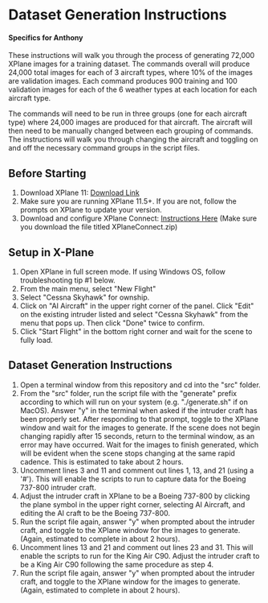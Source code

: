 # Dataset Generation Instructions
#### Specifics for Anthony
These instructions will walk you through the process of generating 72,000 XPlane images for a training dataset. The commands overall will produce 24,000 total images for each of 3 aircraft types, where 10% of the images are validation images. Each command produces 900 training and 100 validation images for each of the 6 weather types at each location for each aircraft type. 

The commands will need to be run in three groups (one for each aircraft type) where 24,000 images are produced for that aircraft. The aircraft will then need to be manually changed between each grouping of commands. The instructions will walk you through changing the aircraft and toggling on and off the necessary command groups in the script files. 

## Before Starting

1. Download XPlane 11: [Download Link](https://www.x-plane.com/desktop/try-it/older/)
2. Make sure you are running XPlane 11.5+. If you are not, follow the prompts on XPlane to update your version.
3. Download and configure XPlane Connect: [Instructions Here](https://github.com/nasa/XPlaneConnect) (Make sure you download the file titled XPlaneConnect.zip)

## Setup in X-Plane

1. Open XPlane in full screen mode. If using Windows OS, follow troubleshooting tip #1 below. 
2. From the main menu, select "New Flight"
3. Select "Cessna Skyhawk" for ownship.
4. Click on "AI Aircraft" in the upper right corner of the panel. Click "Edit" on the existing intruder listed and select "Cessna Skyhawk" from the menu that pops up. Then click "Done" twice to confirm. 
5. Click "Start Flight" in the bottom right corner and wait for the scene to fully load. 

## Dataset Generation Instructions

1. Open a terminal window from this repository and cd into the "src" folder. 
2. From the "src" folder, run the script file with the "generate" prefix according to which will run on your system (e.g. "./generate.sh" if on MacOS). Answer "y" in the terminal when asked if the intruder craft has been properly set. After responding to that prompt, toggle to the XPlane window and wait for the images to generate. If the scene does not begin changing rapidly after 15 seconds, return to the terminal window, as an error may have occurred. Wait for the images to finish generated, which will be evident when the scene stops changing at the same rapid cadence. This is estimated to take about 2 hours. 
3. Uncomment lines 3 and 11 and comment out lines 1, 13, and 21 (using a '#'). This will enable the scripts to run to capture data for the Boeing 737-800 intruder craft. 
4. Adjust the intruder craft in XPlane to be a Boeing 737-800 by clicking the plane symbol in the upper right corner, selecting AI Aircraft, and editing the AI craft to be the Boeing 737-800. 
5. Run the script file again, answer "y" when prompted about the intruder craft, and toggle to the XPlane window for the images to generate. (Again, estimated to complete in about 2 hours).  
6. Uncomment lines 13 and 21 and comment out lines 23 and 31. This will enable the scripts to run for the King Air C90. Adjust the intruder craft to be a King Air C90 following the same procedure as step 4. 
7. Run the script file again, answer "y" when prompted about the intruder craft, and toggle to the XPlane window for the images to generate. (Again, estimated to complete in about 2 hours). 
